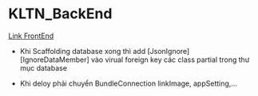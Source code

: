 # KLTN_BackEnd

[Link FrontEnd](https://github.com/namnh2408/KLTN_FrontEnd)


- Khi Scaffolding database xong thì add [JsonIgnore] [IgnoreDataMember] vào virual foreign key các class partial trong thư mục database 

- Khi deloy phải chuyển BundleConnection linkImage, appSetting,...

